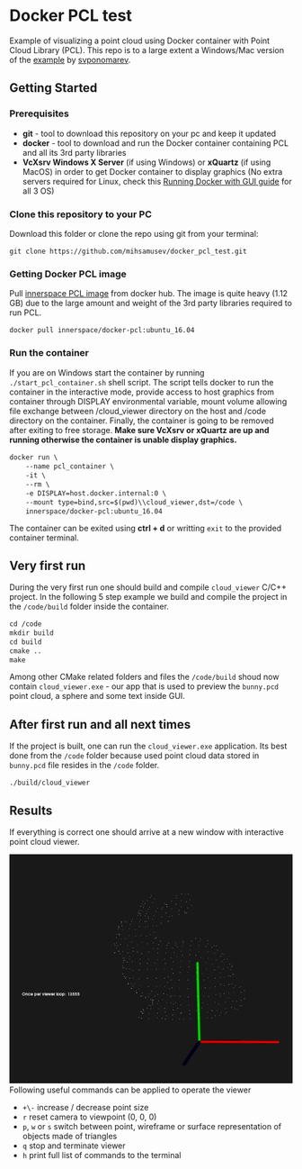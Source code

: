 # Docker PCL test

Example of visualizing a point cloud using Docker container with Point Cloud Library (PCL). 
This repo is to a large extent a Windows/Mac version of the [example](https://hub.docker.com/r/svponomarev/pcl_trunk/) by 
[svponomarev](https://github.com/svponomarev).

## Getting Started
### Prerequisites
* **git** - tool to download this repository on your pc and keep it updated
* **docker** - tool to download and run the Docker container containing PCL and all its 3rd party libraries 
* **VcXsrv Windows X Server** (if using Windows) or **xQuartz** (if using MacOS) in order to get Docker container to display 
graphics (No extra servers required for Linux, check this 
[Running Docker with GUI guide](https://cuneyt.aliustaoglu.biz/en/running-gui-applications-in-docker-on-windows-linux-mac-hosts/) 
for all 3 OS)

### Clone this repository to your PC
Download this folder or clone the repo using git from your terminal:
```
git clone https://github.com/mihsamusev/docker_pcl_test.git
```
### Getting Docker PCL image
Pull [innerspace PCL image](https://hub.docker.com/r/innerspace/docker-pcl) from docker hub.
The image is quite heavy (1.12 GB) due to the large amount and weight of the 3rd party libraries required to run PCL.
```
docker pull innerspace/docker-pcl:ubuntu_16.04
```

### Run the container
If you are on Windows start the container by running ``./start_pcl_container.sh`` shell script. The script tells docker to run the
container in the interactive mode, provide access to host graphics from container through DISPLAY environmental variable, mount volume
allowing file exchange between /cloud_viewer directory on the host and /code directory on the container. Finally, the container is going
to be removed after exiting to free storage. **Make sure VcXsrv or xQuartz are up and running otherwise the container is unable display graphics.**
```
docker run \
    --name pcl_container \
    -it \
    --rm \
    -e DISPLAY=host.docker.internal:0 \
    --mount type=bind,src=$(pwd)\\cloud_viewer,dst=/code \
    innerspace/docker-pcl:ubuntu_16.04
```
The container can be exited using **ctrl + d** or writting ``exit`` to the provided container terminal.

## Very first run
During the very first run one should build and compile ``cloud_viewer`` C/C++ project. In the following 5 step example we build and compile the project in
the ``/code/build`` folder inside the container. 
```
cd /code
mkdir build
cd build
cmake ..
make
```

Among other CMake related folders and files the ``/code/build`` shoud now contain ``cloud_viewer.exe`` - our app that is used to preview
the ``bunny.pcd`` point cloud, a sphere and some text inside GUI.

## After first run and all next times
If the project is built, one can run the ``cloud_viewer.exe`` application. Its best done from the ``/code`` folder because used point cloud data
stored in ``bunny.pcd`` file resides in the ``/code`` folder.

```
./build/cloud_viewer
```

## Results
If everything is correct one should arrive at a new window with interactive point cloud viewer.

![](https://github.com/mihsamusev/docker_pcl_test/blob/master/result.PNG)
Following useful commands can be applied to operate the viewer 
* ``+\-`` increase / decrease point size
* ``r`` reset camera to viewpoint (0, 0, 0)
* ``p``, ``w`` or ``s`` switch between point, wireframe or surface representation of objects made of triangles 
* ``q`` stop and terminate viewer
* ``h`` print full list of commands to the terminal

